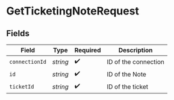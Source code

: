 # GetTicketingNoteRequest


## Fields

| Field                | Type                 | Required             | Description          |
| -------------------- | -------------------- | -------------------- | -------------------- |
| `connectionId`       | *string*             | :heavy_check_mark:   | ID of the connection |
| `id`                 | *string*             | :heavy_check_mark:   | ID of the Note       |
| `ticketId`           | *string*             | :heavy_check_mark:   | ID of the ticket     |